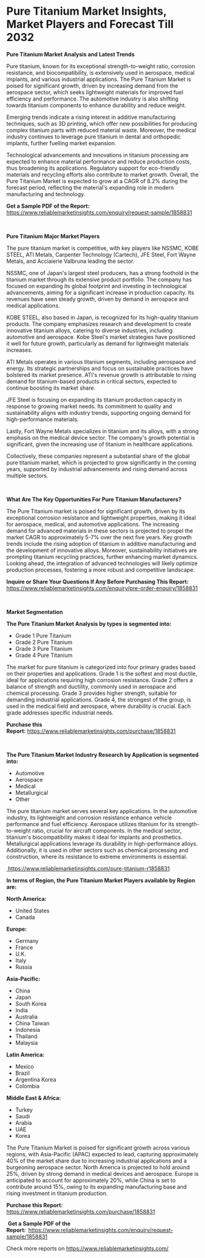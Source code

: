 <p><h1>Pure Titanium Market Insights, Market Players and Forecast Till 2032</h1></p><p><strong>Pure Titanium Market Analysis and Latest Trends</strong></p>
<p><p>Pure titanium, known for its exceptional strength-to-weight ratio, corrosion resistance, and biocompatibility, is extensively used in aerospace, medical implants, and various industrial applications. The Pure Titanium Market is poised for significant growth, driven by increasing demand from the aerospace sector, which seeks lightweight materials for improved fuel efficiency and performance. The automotive industry is also shifting towards titanium components to enhance durability and reduce weight.</p><p>Emerging trends indicate a rising interest in additive manufacturing techniques, such as 3D printing, which offer new possibilities for producing complex titanium parts with reduced material waste. Moreover, the medical industry continues to leverage pure titanium in dental and orthopedic implants, further fuelling market expansion. </p><p>Technological advancements and innovations in titanium processing are expected to enhance material performance and reduce production costs, thus broadening its applications. Regulatory support for eco-friendly materials and recycling efforts also contribute to market growth. Overall, the Pure Titanium Market is expected to grow at a CAGR of 8.2% during the forecast period, reflecting the material's expanding role in modern manufacturing and technology.</p></p>
<p><strong>Get a Sample PDF of the Report:&nbsp;</strong> <a href="https://www.reliablemarketinsights.com/enquiry/request-sample/1858831?utm_campaign=2013&utm_medium=2&utm_source=Github&utm_content=ia&utm_term=01042025&utm_id=pure-titanium">https://www.reliablemarketinsights.com/enquiry/request-sample/1858831</a></p>
<p>&nbsp;</p>
<p><strong>Pure Titanium Major Market Players</strong></p>
<p><p>The pure titanium market is competitive, with key players like NSSMC, KOBE STEEL, ATI Metals, Carpenter Technology (Cartech), JFE Steel, Fort Wayne Metals, and Acciaierie Valbruna leading the sector.</p><p>NSSMC, one of Japan's largest steel producers, has a strong foothold in the titanium market through its extensive product portfolio. The company has focused on expanding its global footprint and investing in technological advancements, aiming for a significant increase in production capacity. Its revenues have seen steady growth, driven by demand in aerospace and medical applications.</p><p>KOBE STEEL, also based in Japan, is recognized for its high-quality titanium products. The company emphasizes research and development to create innovative titanium alloys, catering to diverse industries, including automotive and aerospace. Kobe Steel's market strategies have positioned it well for future growth, particularly as demand for lightweight materials increases.</p><p>ATI Metals operates in various titanium segments, including aerospace and energy. Its strategic partnerships and focus on sustainable practices have bolstered its market presence. ATI's revenue growth is attributable to rising demand for titanium-based products in critical sectors, expected to continue boosting its market share.</p><p>JFE Steel is focusing on expanding its titanium production capacity in response to growing market needs. Its commitment to quality and sustainability aligns with industry trends, supporting ongoing demand for high-performance materials.</p><p>Lastly, Fort Wayne Metals specializes in titanium and its alloys, with a strong emphasis on the medical device sector. The company's growth potential is significant, given the increasing use of titanium in healthcare applications.</p><p>Collectively, these companies represent a substantial share of the global pure titanium market, which is projected to grow significantly in the coming years, supported by industrial advancements and rising demand across multiple sectors.</p></p>
<p>&nbsp;</p>
<p><strong>What Are The Key Opportunities For Pure Titanium Manufacturers?</strong></p>
<p><p>The Pure Titanium market is poised for significant growth, driven by its exceptional corrosion resistance and lightweight properties, making it ideal for aerospace, medical, and automotive applications. The increasing demand for advanced materials in these sectors is projected to propel the market CAGR to approximately 5-7% over the next five years. Key growth trends include the rising adoption of titanium in additive manufacturing and the development of innovative alloys. Moreover, sustainability initiatives are prompting titanium recycling practices, further enhancing market dynamics. Looking ahead, the integration of advanced technologies will likely optimize production processes, fostering a more robust and competitive landscape.</p></p>
<p><strong>Inquire or Share Your Questions If Any Before Purchasing This Report:</strong> <a href="https://www.reliablemarketinsights.com/enquiry/pre-order-enquiry/1858831?utm_campaign=2013&utm_medium=2&utm_source=Github&utm_content=ia&utm_term=01042025&utm_id=pure-titanium">https://www.reliablemarketinsights.com/enquiry/pre-order-enquiry/1858831</a></p>
<p>&nbsp;</p>
<p><strong>Market Segmentation</strong></p>
<p><strong>The Pure Titanium Market Analysis by types is segmented into:</strong></p>
<p><ul><li>Grade 1 Pure Titanium</li><li>Grade 2 Pure Titanium</li><li>Grade 3 Pure Titanium</li><li>Grade 4 Pure Titanium</li></ul></p>
<p><p>The market for pure titanium is categorized into four primary grades based on their properties and applications. Grade 1 is the softest and most ductile, ideal for applications requiring high corrosion resistance. Grade 2 offers a balance of strength and ductility, commonly used in aerospace and chemical processing. Grade 3 provides higher strength, suitable for demanding industrial applications. Grade 4, the strongest of the group, is used in the medical field and aerospace, where durability is crucial. Each grade addresses specific industrial needs.</p></p>
<p><strong>Purchase this Report:&nbsp;</strong><a href="https://www.reliablemarketinsights.com/purchase/1858831?utm_campaign=2013&utm_medium=2&utm_source=Github&utm_content=ia&utm_term=01042025&utm_id=pure-titanium">https://www.reliablemarketinsights.com/purchase/1858831</a></p>
<p>&nbsp;</p>
<p><strong>The Pure Titanium Market Industry Research by Application is segmented into:</strong></p>
<p><ul><li>Automotive</li><li>Aerospace</li><li>Medical</li><li>Metallurgical</li><li>Other</li></ul></p>
<p><p>The pure titanium market serves several key applications. In the automotive industry, its lightweight and corrosion resistance enhance vehicle performance and fuel efficiency. Aerospace utilizes titanium for its strength-to-weight ratio, crucial for aircraft components. In the medical sector, titanium's biocompatibility makes it ideal for implants and prosthetics. Metallurgical applications leverage its durability in high-performance alloys. Additionally, it is used in other sectors such as chemical processing and construction, where its resistance to extreme environments is essential.</p></p>
<p><a href="https://www.reliablemarketinsights.com/pure-titanium-r1858831?utm_campaign=2013&utm_medium=2&utm_source=Github&utm_content=ia&utm_term=01042025&utm_id=pure-titanium">&nbsp;https://www.reliablemarketinsights.com/pure-titanium-r1858831</a></p>
<p><strong>In terms of Region, the Pure Titanium Market Players available by Region are:</strong></p>
<p>
    <p> <strong> North America: </strong>
        <ul>
            <li>United States</li>
            <li>Canada</li>
        </ul>
        </p> 
    <p> <strong> Europe: </strong>
        <ul>
            <li>Germany</li>
            <li>France</li>
            <li>U.K.</li>
            <li>Italy</li>
            <li>Russia</li>
        </ul>
        </p> 
    <p> <strong> Asia-Pacific: </strong>
        <ul>
            <li>China</li>
            <li>Japan</li>
            <li>South Korea</li>
            <li>India</li>
            <li>Australia</li>
            <li>China Taiwan</li>
            <li>Indonesia</li>
            <li>Thailand</li>
            <li>Malaysia</li>
        </ul>
        </p> 
    <p> <strong> Latin America: </strong>
        <ul>
            <li>Mexico</li>
            <li>Brazil</li>
            <li>Argentina Korea</li>
            <li>Colombia</li>
        </ul>
        </p> 
    <p> <strong> Middle East & Africa: </strong>
        <ul>
            <li>Turkey</li>
            <li>Saudi</li>
            <li>Arabia</li>
            <li>UAE</li>
            <li>Korea</li>
        </ul>
    </p>
    </p>
<p><p>The Pure Titanium Market is poised for significant growth across various regions, with Asia-Pacific (APAC) expected to lead, capturing approximately 40% of the market share due to increasing industrial applications and a burgeoning aerospace sector. North America is projected to hold around 25%, driven by strong demand in medical devices and aerospace. Europe is anticipated to account for approximately 20%, while China is set to contribute around 15%, owing to its expanding manufacturing base and rising investment in titanium production.</p></p>
<p><strong>Purchase this Report: </strong><a href="https://www.reliablemarketinsights.com/purchase/1858831?utm_campaign=2013&utm_medium=2&utm_source=Github&utm_content=ia&utm_term=01042025&utm_id=pure-titanium">https://www.reliablemarketinsights.com/purchase/1858831</a></p>
<p>&nbsp;<strong>Get a Sample PDF of the Report:&nbsp;&nbsp;</strong><a href="https://www.reliablemarketinsights.com/enquiry/request-sample/1858831?utm_campaign=2013&utm_medium=2&utm_source=Github&utm_content=ia&utm_term=01042025&utm_id=pure-titanium">https://www.reliablemarketinsights.com/enquiry/request-sample/1858831</a></p>
<p><strong></strong></p>
<p>Check more reports on <a href="https://www.reliablemarketinsights.com/?utm_campaign=2013&utm_medium=2&utm_source=Github&utm_content=ia&utm_term=01042025&utm_id=pure-titanium">https://www.reliablemarketinsights.com/</a></p>